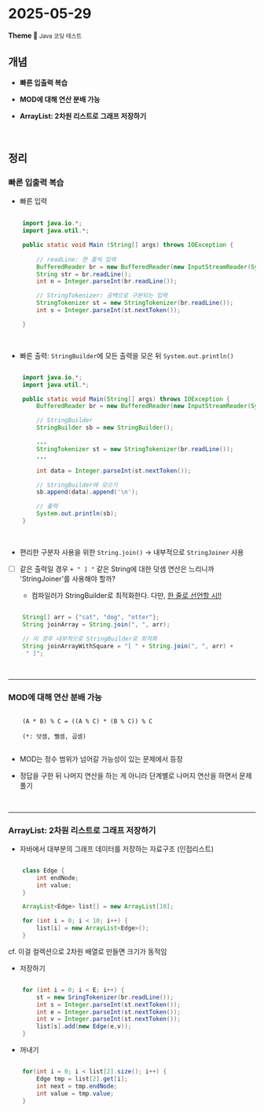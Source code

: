 <h1>2025-05-29</h1>
<strong>Theme 💭 </strong>
<small>Java 코딩 테스트</small>

<br/>
<h2>개념</h2>

- **빠른 입출력 복습**

- **MOD에 대해 연산 분배 가능**

- **ArrayList: 2차원 리스트로 그래프 저장하기**


<br/>
<h2>정리</h2>

### 빠른 입출력 복습

- 빠른 입력

```java
    
    import java.io.*;
    import java.util.*;

    public static void Main (String[] args) throws IOException {
        
        // readLine: 한 줄씩 입력
        BufferedReader br = new BufferedReader(new InputStreamReader(System.in));
        String str = br.readLine();
        int n = Integer.parseInt(br.readLine());

        // StringTokenizer: 공백으로 구분되는 입력
        StringTokenizer st = new StringTokenizer(br.readLine());
        int s = Integer.parseInt(st.nextToken());

    }

```

<br>

- 빠른 출력: `StringBuilder`에 모든 출력을 모은 뒤 `System.out.println()`

```java

    import java.io.*;
    import java.util.*;

    public static void Main(String[] args) throws IOException {
        BufferedReader br = new BufferedReader(new InputStreamReader(System.in));

        // StringBuilder
        StringBuilder sb = new StringBuilder();

        ...
        StringTokenizer st = new StringTokenizer(br.readLine());
        ...

        int data = Integer.parseInt(st.nextToken());

        // StringBuilder에 모으기
        sb.append(data).append('\n');

        // 출력
        System.out.println(sb);
    }
```

<br>

- 편리한 구분자 사용을 위한 `String.join()` -> 내부적으로 `StringJoiner` 사용

- [ ] 같은 출력일 경우 `+ " ] "` 같은 String에 대한 덧셈 연산은 느리니까 'StringJoiner'를 사용해야 할까?

    - 컴파일러가 StringBuilder로 최적화한다. 다만, [한 줄로 선언할 시!!](https://siyoon210.tistory.com/160)
```java

    String[] arr = {"cat", "dog", "otter"};
    String joinArray = String.join(", ", arr);

    // 이 경우 내부적으로 StringBuilder로 최적화
    String joinArrayWithSquare = "[ " + String.join(", ", arr) + 
     " ]";

```

<br>

---

### MOD에 대해 연산 분배 가능

```

    (A * B) % C = ((A % C) * (B % C)) % C
    
    (*: 덧셈, 뺄셈, 곱셈)
    
```

- MOD는 정수 범위가 넘어갈 가능성이 있는 문제에서 등장

- 정답을 구한 뒤 나머지 연산을 하는 게 아니라 단계별로 나머지 연산을 하면서 문제 풀기

<br>

---

### ArrayList: 2차원 리스트로 그래프 저장하기

- 자바에서 대부분의 그래프 데이터를 저장하는 자료구조 (인접리스트)


```java

    class Edge {
        int endNode;
        int value;
    }

    ArrayList<Edge> list[] = new ArrayList[10];

    for (int i = 0; i < 10; i++) {
        list[i] = new ArrayList<Edge>();
    }

```

cf. 이걸 컬렉션으로 2차원 배열로 만들면 크기가 동적임


- 저장하기

```java

    for (int i = 0; i < E; i++) {
        st = new SringTokenizer(br.readLine());
        int s = Integer.parseInt(st.nextToken());
        int e = Integer.parseInt(st.nextToken());
        int v = Integer.parseInt(st.nextToken());
        list[s].add(new Edge(e,v));
    }

```

- 꺼내기

```java

    for(int i = 0; i < list[2].size(); i++) {
        Edge tmp = list[2].get[i];
        int next = tmp.endNode;
        int value = tmp.value;
    }
```